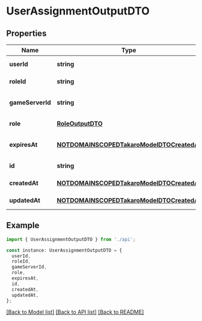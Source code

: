 # UserAssignmentOutputDTO

## Properties

| Name             | Type                                                                                    | Description | Notes                             |
| ---------------- | --------------------------------------------------------------------------------------- | ----------- | --------------------------------- |
| **userId**       | **string**                                                                              |             | [default to undefined]            |
| **roleId**       | **string**                                                                              |             | [default to undefined]            |
| **gameServerId** | **string**                                                                              |             | [optional] [default to undefined] |
| **role**         | [**RoleOutputDTO**](RoleOutputDTO.md)                                                   |             | [default to undefined]            |
| **expiresAt**    | [**NOTDOMAINSCOPEDTakaroModelDTOCreatedAt**](NOTDOMAINSCOPEDTakaroModelDTOCreatedAt.md) |             | [optional] [default to undefined] |
| **id**           | **string**                                                                              |             | [default to undefined]            |
| **createdAt**    | [**NOTDOMAINSCOPEDTakaroModelDTOCreatedAt**](NOTDOMAINSCOPEDTakaroModelDTOCreatedAt.md) |             | [default to undefined]            |
| **updatedAt**    | [**NOTDOMAINSCOPEDTakaroModelDTOCreatedAt**](NOTDOMAINSCOPEDTakaroModelDTOCreatedAt.md) |             | [default to undefined]            |

## Example

```typescript
import { UserAssignmentOutputDTO } from './api';

const instance: UserAssignmentOutputDTO = {
  userId,
  roleId,
  gameServerId,
  role,
  expiresAt,
  id,
  createdAt,
  updatedAt,
};
```

[[Back to Model list]](../README.md#documentation-for-models) [[Back to API list]](../README.md#documentation-for-api-endpoints) [[Back to README]](../README.md)
